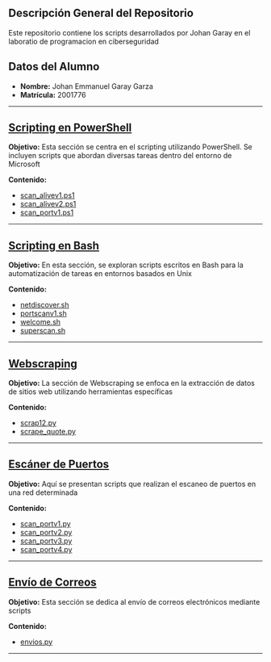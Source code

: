 ## Descripción General del Repositorio

Este repositorio contiene los scripts desarrollados por Johan Garay en el laboratio de programacion en ciberseguridad

## Datos del Alumno

- **Nombre:** Johan Emmanuel Garay Garza
- **Matrícula:** 2001776

---

## [Scripting en PowerShell](https://github.com/zagreus10/PIA-LPC/blob/main/01%20-%20Scripting%20en%20Powershell/README.md)

**Objetivo:**
Esta sección se centra en el scripting utilizando PowerShell. Se incluyen scripts que abordan diversas tareas dentro del entorno de Microsoft

**Contenido:**
- [scan_alivev1.ps1](https://github.com/zagreus10/PIA-LPC/blob/main/01%20-%20Scripting%20en%20Powershell/scan_alivev1.ps1)
- [scan_alivev2.ps1](https://github.com/zagreus10/PIA-LPC/blob/main/01%20-%20Scripting%20en%20Powershell/scan_alivev2.ps1)
- [scan_portv1.ps1](https://github.com/zagreus10/PIA-LPC/blob/main/01%20-%20Scripting%20en%20Powershell/scan_portv1.ps1)

---

## [Scripting en Bash](https://github.com/zagreus10/PIA-LPC/blob/main/02%20-%20Scripting%20en%20Bash/README.md)

**Objetivo:**
En esta sección, se exploran scripts escritos en Bash para la automatización de tareas en entornos basados en Unix

**Contenido:**
- [netdiscover.sh](https://github.com/zagreus10/PIA-LPC/blob/main/02%20-%20Scripting%20en%20Bash/netdiscover.sh)
- [portscanv1.sh](https://github.com/zagreus10/PIA-LPC/blob/main/02%20-%20Scripting%20en%20Bash/portscanv1.sh)
- [welcome.sh](https://github.com/zagreus10/PIA-LPC/blob/main/02%20-%20Scripting%20en%20Bash/welcome.sh)
- [superscan.sh](https://github.com/zagreus10/PIA-LPC/blob/main/02%20-%20Scripting%20en%20Bash/superscan.sh)

---

## [Webscraping](https://github.com/zagreus10/PIA-LPC/blob/main/03%20-%20Webscraping%20(FALTA)/README.md)

**Objetivo:**
La sección de Webscraping se enfoca en la extracción de datos de sitios web utilizando herramientas específicas

**Contenido:**
- [scrap12.py](https://github.com/zagreus10/PIA-LPC/blob/main/03%20-%20Webscraping%20(FALTA)/scrap12.py)
- [scrape_quote.py](https://github.com/zagreus10/PIA-LPC/blob/main/03%20-%20Webscraping%20(FALTA)/scrape_quote.py)

---

## [Escáner de Puertos](https://github.com/zagreus10/PIA-LPC/blob/main/04%20-%20Escaner%20de%20puertos/README.md)

**Objetivo:**
Aquí se presentan scripts que realizan el escaneo de puertos en una red determinada

**Contenido:**
- [scan_portv1.py](https://github.com/zagreus10/PIA-LPC/blob/main/04%20-%20Escaner%20de%20puertos/scan_portv1.py)
- [scan_portv2.py](https://github.com/zagreus10/PIA-LPC/blob/main/04%20-%20Escaner%20de%20puertos/scan_portv2.py)
- [scan_portv3.py](https://github.com/zagreus10/PIA-LPC/blob/main/04%20-%20Escaner%20de%20puertos/scan_portv3.py)
- [scan_portv4.py](https://github.com/zagreus10/PIA-LPC/blob/main/04%20-%20Escaner%20de%20puertos/scan_portv4.py)

---

## [Envío de Correos](https://github.com/zagreus10/PIA-LPC/blob/main/05%20-%20Envio%20de%20correos/README.md)

**Objetivo:**
Esta sección se dedica al envío de correos electrónicos mediante scripts

**Contenido:**
- [envios.py](https://github.com/zagreus10/PIA-LPC/blob/main/05%20-%20Envio%20de%20correos/envios.py)

---
